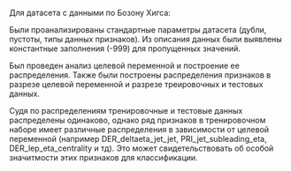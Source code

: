 Для датасета с данными по Бозону Хигса:

Были проанализированы стандартные параметры датасета (дубли, пустоты, типы данных признаков). Из описания данных были выявлены константные заполнения (-999) для пропущенных значений.

Был проведен анализ целевой переменной и построение ее распределения. Также были построены распределения признаков в разрезе целевой переменной и разрезе треировочных и тестовых данных.

Судя по распределениям тренировочные и тестовые данных распределены одинаково, однако ряд признаков в тренировочном наборе имеет различные распределения в зависимости от целевой переменной (например DER_deltaeta_jet_jet, PRI_jet_subleading_eta, DER_lep_eta_centrality и тд).
Это может свидетельствовать об особой значитмости этих признаков для классификации.
